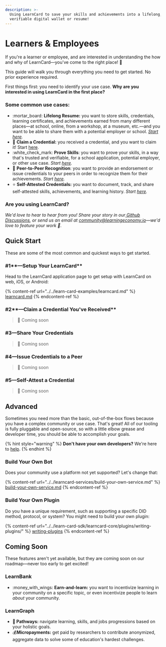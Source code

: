 ```yaml
---
description: >-
  Using LearnCard to save your skills and achievements into a lifelong,
  verifiable digital wallet or resume!
---
```


# Learners & Employees

If you're a learner or employee, and are interested in understanding the how and why of LearnCard—you've come to the right place! :tada:

This guide will walk you through everything you need to get started. No prior experience required.

First things first: you need to identify your use case. **Why are you interested in using LearnCard in the first place?**&#x20;

### Some common use cases:

* :mortar\_board: **Lifelong Resume:** you want to store skills, credentials, learning certificates, and achievements earned from many different places—at school, online, from a workshop, at a museum, etc.—and you want to be able to share them with a potential employer or school. [_Start here_](learners-and-employees.md#1-issue-credentials-in-your-community)_._
* 📩 **Claim a Credential:** you received a credential, and you want to claim it! Start [here](learners-and-employees.md#2-claim-a-credential-youve-received).
* :white\_check\_mark: **Prove Skills**: you want to prove your skills, in a way that's trusted and verifiable, for a school application, potential employer, or other use case. _Start_ [_here_](learners-and-employees.md#3-share-your-credentials)_._
* :penguin: **Peer-to-Peer Recognition**: you want to provide an endorsement or issue credentials to your peers in order to recognize them for their achievements. _Start_ [_here_](learners-and-employees.md#4-issue-credentials-to-a-peer)_._
* :star: **Self-Attested Credentials:** you want to document, track, and share self-attested skills, achievements, and learning history. _Start_ [_here_](learners-and-employees.md#5-self-attest-a-credential)_._

### **Are you using LearnCard?**

_We'd love to hear to hear from you! Share your story in our_[ _Github Discussions_](https://github.com/learningeconomy/LearnCard/discussions/categories/show-and-tell)_, or send us an email at_ [_community@learningeconomy.io_](mailto:community@learningeconomy.io)_—we'd love to feature your work 🙌._

## Quick Start

These are some of the most common and quickest ways to get started.&#x20;

### #1**—Setup Your LearnCard**

Head to the LearnCard application page to get setup with LearnCard on web, iOS, or Android:

{% content-ref url="../../learn-card-examples/learncard.md" %}
[learncard.md](../../learn-card-examples/learncard.md)
{% endcontent-ref %}

### #2**—Claim a Credential You've Received**

> 🚧 Coming soon

### **#3—Share Your Credentials**

> 🚧 Coming soon

### **#4—Issue Credentials to a Peer**

> 🚧 Coming soon

### **#5—Self-Attest a Credential**

> 🚧 Coming soon

## Advanced

Sometimes you need more than the basic, out-of-the-box flows because you have a complex community or use case. That's great! All of our tooling is fully pluggable and open-source, so with a little elbow grease and developer time, you should be able to accomplish your goals.

{% hint style="warning" %}
**Don't have your own developers?** We're here to [help](../../super-skills-league/custom-development.md).&#x20;
{% endhint %}

### **Build Your Own Bot**

Does your community use a platform not yet supported? Let's change that:

{% content-ref url="../../learncard-services/build-your-own-service.md" %}
[build-your-own-service.md](../../learncard-services/build-your-own-service.md)
{% endcontent-ref %}

### **Build Your Own Plugin**

Do you have a unique requirement, such as supporting a specific DID method, protocol, or system? You might need to build your own plugin:

{% content-ref url="../../learn-card-sdk/learncard-core/plugins/writing-plugins/" %}
[writing-plugins](../../learn-card-sdk/learncard-core/plugins/writing-plugins/)
{% endcontent-ref %}

## Coming Soon

These features aren't yet available, but they are coming soon on our roadmap—never too early to get excited!&#x20;

### LearnBank

* &#x20;:money\_with\_wings: **Earn-and-learn:** you want to incentivize learning in your community on a specific topic, or even incentivize people to learn _about_ your community.&#x20;

### LearnGraph

* **🥾 Pathways:** navigate learning, skills, and jobs progressions based on your holistic goals.
* :moneybag:**Micropayments:** get paid by researchers to contribute anonymized, aggregate data to solve some of education's hardest challenges. &#x20;
